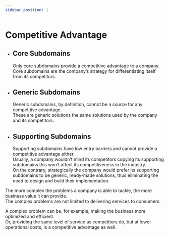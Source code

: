 ```yaml
---
sidebar_position: 1
---
```


# Competitive Advantage

- ## Core Subdomains

  Only core subdomains provide a competitive advantage to a company.  
  Core subdomains are the company’s strategy for differentiating itself from its competitors.

- ## Generic Subdomains

  Generic subdomains, by definition, cannot be a source for any competitive advantage.  
  These are generic solutions the same solutions used by the company and its competitors.

- ## Supporting Subdomains

  Supporting subdomains have low entry barriers and cannot provide a competitive advantage either.  
  Usually, a company wouldn’t mind its competitors copying its supporting subdomains this won’t affect its competitiveness in the industry.  
  On the contrary, strategically the company would prefer its supporting subdomains to be generic, ready-made solutions, thus eliminating the need to design and build their implementation.

The more complex the problems a company is able to tackle, the more business value it can provide.  
The complex problems are not limited to delivering services to consumers.

A complex problem can be, for example, making the business more optimized and efficient.  
Or, providing the same level of service as competitors do, but at lower operational costs, is a competitive advantage as well.
